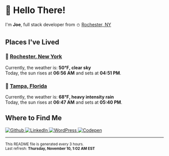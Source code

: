 <h1>👋 Hello There!</h1>
<p>
  I'm <strong>Joe</strong>, full stack developer from ⛄ <a href="#rochester_ny">Rochester, NY</a>
</p>

<h2>Places I've Lived</h2>

<h3 id="rochester_ny">📍 <a href="https://en.wikipedia.org/wiki/Rochester,_New_York">Rochester, New York</a></h3>

<p>
  Currently, the weather is: <strong>50℉, clear sky</strong><br/>
  Today, the sun rises at <strong>06:56 AM</strong> and sets at <strong>04:51 PM</strong>.
</p>

<h3 id="tampa_fl">📍 <a href="https://en.wikipedia.org/wiki/Tampa,_Florida">Tampa, Florida</a></h3>

<p>
  Currently, the weather is: <strong>68℉, heavy intensity rain</strong><br/>
  Today, the sun rises at <strong>06:47 AM</strong> and sets at <strong>05:40 PM</strong>.
</p>

<h2>Where to Find Me</h2>

<p>
  <a href="https://github.com/josephfusco/" target="_blank">
    <img
      alt="Github"
      src="https://img.shields.io/badge/GitHub-%2312100E.svg?&style=for-the-badge&logo=Github&logoColor=white"
    />
  </a>
  <a href="https://www.linkedin.com/in/josephfusco3/" target="_blank">
    <img
      alt="LinkedIn"
      src="https://img.shields.io/badge/linkedin-%230077B5.svg?&style=for-the-badge&logo=linkedin&logoColor=white"
    />
  </a>
  <a href="https://profiles.wordpress.org/joefusco/" target="_blank">
    <img
      alt="WordPress"
      src="https://img.shields.io/badge/wordpress-%2321759B.svg?&style=for-the-badge&logo=wordpress&logoColor=white"
    />
  </a>
  <a href="https://codepen.io/fusco/" target="_blank">
    <img
      alt="Codepen"
      src="https://img.shields.io/badge/codepen-%23000000.svg?&style=for-the-badge&logo=codepen&logoColor=white"
    />
  </a>
</p>

<hr/>

<p>
  <small
    >This README file is generated every 3 hours.
    <br />
    Last refresh: <strong>Thursday, November 10, 1:02 AM EST</strong>
    <br />
  </small>
</p>
